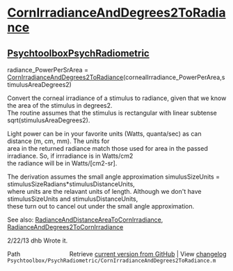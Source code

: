 # [CornIrradianceAndDegrees2ToRadiance](CornIrradianceAndDegrees2ToRadiance)
## [Psychtoolbox](Psychtoolbox)[PsychRadiometric](PsychRadiometric)

radiance\_PowerPerSrArea = [CornIrradianceAndDegrees2ToRadiance](CornIrradianceAndDegrees2ToRadiance)(cornealIrradiance\_PowerPerArea,stimulusAreaDegrees2)  
  
Convert the corneal irradiance of a stimulus to radiance, given that we know the area of the stimulus in degrees2.  
The routine assumes that the stimulus is rectangular with linear subtense sqrt(stimulusAreaDegrees2).  
  
Light power can be in your favorite units (Watts, quanta/sec) as can distance (m, cm, mm).  The units for  
area in the returned radiance match those used for area in the passed irradiance.  So, if irrradiance is in Watts/cm2  
the radiance will be in Watts/[cm2-sr].  
  
The derivation assumes the small angle approximation simulusSizeUnits = stimulusSizeRadians\*stimulusDistanceUnits,  
where units are the relavant units of length.  Although we don't have stimulusSizeUnits and stimulusDistanceUnits,  
these turn out to cancel out under the small angle approximation.  
  
See also: [RadianceAndDistanceAreaToCornIrradiance](RadianceAndDistanceAreaToCornIrradiance), [RadianceAndDegrees2ToCornIrradiance](RadianceAndDegrees2ToCornIrradiance)  
  
2/22/13  dhb  Wrote it.  




<div class="code_header" style="text-align:right;">
  <span style="float:left;">Path&nbsp;&nbsp;</span> <span class="counter">Retrieve <a href=
  "https://raw.github.com/Psychtoolbox-3/Psychtoolbox-3/beta/Psychtoolbox/PsychRadiometric/CornIrradianceAndDegrees2ToRadiance.m">current version from GitHub</a> | View <a href=
  "https://github.com/Psychtoolbox-3/Psychtoolbox-3/commits/beta/Psychtoolbox/PsychRadiometric/CornIrradianceAndDegrees2ToRadiance.m">changelog</a></span>
</div>
<div class="code">
  <code>Psychtoolbox/PsychRadiometric/CornIrradianceAndDegrees2ToRadiance.m</code>
</div>

